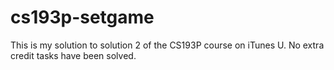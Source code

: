 # cs193p-setgame
This is my solution to solution 2 of the CS193P course on iTunes U. No extra credit tasks have been solved.
